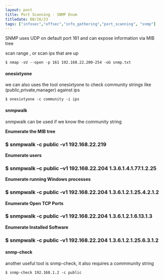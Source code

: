 ```yaml
---
layout: post
title: Port Scanning - SNMP Enum
titledate: 08/16/23
tags: ["infosec","offsec","info_gathering","port_scanning", "snmp"]
---
```


SNMP uses UDP on default port 161 and can expose information via MIB tree

scan range , or scan ips that are up

    $ nmap -sU --open -p 161 192.168.22.200-254 -oG snmp.txt

<h4><b>onesixtyone</b></h4>

we can also uses the tool onesixtyone to check community strings like (public,private,manager) against ips

    $ onesixtyone -c community -i ips

<h4><b>snmpwalk</b></h4>

snmpwalk can be used if we know the community string

<b>Enumerate the MIB tree</b>

<h3>$ snmpwalk -c public -v1 192.168.22.219</h3>

<b>Enumerate users</b>

<h3>$ snmpwalk –c public –v1 192.168.22.204 1.3.6.1.4.1.77.1.2.25</h3>

<b>Enumerate running Windows processes</b>

<h3>$ snmpwalk -c public -v1 192.168.22.204 1.3.6.1.2.1.25.4.2.1.2</h3>

<b>Enumerate Open TCP Ports</b>

<h3>$ snmpwalk -c public -v1 192.168.22.204 1.3.6.1.2.1.6.13.1.3</h3>

<b>Enumerate Installed Software</b>

<h3>$ snmpwalk -c public -v1 192.168.22.204 1.3.6.1.2.1.25.6.3.1.2</h3>

<h4><b>snmp-check</b></h4>

another useful tool is snmp-check, it also requires a commmunity string

    $ snmp-check 192.168.1.2 -c public

